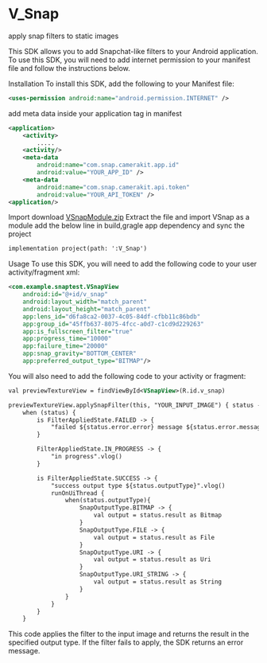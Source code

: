 # V_Snap
apply snap filters to static images

This SDK allows you to add Snapchat-like filters to your Android application. To use this SDK, you will need to add internet permission to your manifest file and follow the instructions below.

Installation
To install this SDK, add the following to your Manifest file:

```xml
<uses-permission android:name="android.permission.INTERNET" />
```

add meta data inside your application tag in manifest 

```xml
<application>
	<activity>
		.....
	<activity/>
	<meta-data
	    android:name="com.snap.camerakit.app.id"
	    android:value="YOUR_APP_ID" />
	<meta-data
	    android:name="com.snap.camerakit.api.token"
	    android:value="YOUR_API_TOKEN" /> 
<application/>
```
Import
download [VSnapModule.zip](https://github.com/lahsiv25/snap/blob/main/VSnapModule.zip "VSnapModule.zip") 
Extract the file and import VSnap as a module add the below line in build,gragle app dependency and sync the project
```xml
implementation project(path: ':V_Snap') 
```


Usage
To use this SDK, you will need to add the following code to your user activity/fragment xml:
```xml
<com.example.snaptest.VSnapView
    android:id="@+id/v_snap"
    android:layout_width="match_parent"
    android:layout_height="match_parent"
    app:lens_id="d6fa8ca2-0037-4c05-84df-cfbb11c86bdb"
    app:group_id="45ffb637-8075-4fcc-a0d7-c1cd9d229263"
    app:is_fullscreen_filter="true"
    app:progress_time="10000"
    app:failure_time="20000"
    app:snap_gravity="BOTTOM_CENTER"
    app:preferred_output_type="BITMAP"/>
```
  
    
You will also need to add the following code to your activity or fragment:
```xml
val previewTextureView = findViewById<VSnapView>(R.id.v_snap)

previewTextureView.applySnapFilter(this, "YOUR_INPUT_IMAGE") { status ->
    when (status) {
        is FilterAppliedState.FAILED -> {
            "failed ${status.error.error} message ${status.error.message}".vlog()
        }

        FilterAppliedState.IN_PROGRESS -> {
            "in progress".vlog()
        }

        is FilterAppliedState.SUCCESS -> {
            "success output type ${status.outputType}".vlog()
            runOnUiThread {
                when(status.outputType){
                    SnapOutputType.BITMAP -> {
                        val output = status.result as Bitmap
                    }
                    SnapOutputType.FILE -> {
                        val output = status.result as File
                    }
                    SnapOutputType.URI -> {
                        val output = status.result as Uri
                    }
                    SnapOutputType.URI_STRING -> {
                        val output = status.result as String
                    }
                }
            }
        }
    }
```
 
  
  This code applies the filter to the input image and returns the result in the specified output type. If the filter fails to apply, the SDK returns an error message.
